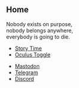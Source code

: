 <script src="/assets/js/hash-redirect.js"></script>

<h2>Home</h2>
<p>Nobody exists on purpose,<br>nobody belongs anywhere,<br>everybody is going to die.</p>
<div id="projects" class="holder center">
	<nav>
		<ul class="navbar">
			<li class="navbar"><a href="/stwl">Story Time</a></li>
			<li class="navbar"><a href="/ovrtoggle">Oculus Toggle</a></li>
		</ul>
	</nav>
</div>
<div id="contact" class="holder center">
	<nav>
		<ul class="navbar">
			<li class="navbar"><a href="/contact#mastodon">Mastodon</a></li>
			<li class="navbar"><a href="/contact#telegram">Telegram</a></li>
			<li class="navbar"><a href="/contact#discord">Discord</a></li>
		</ul>
	</nav>
</div>
<iframe id="tootembed" src="" class="mastodon-embed" style="max-width: 0; border: 0" width="400" allowfullscreen="allowfullscreen"></iframe>
<iframe id="musicembed" allow="autoplay; encrypted-media" style="max-width:100%;height:0px;width:0px;border: 0px" allowfullscreen="true"></iframe>
<script src="https://www.gstatic.com/firebasejs/5.1.0/firebase-app.js"></script>
<script src="https://www.gstatic.com/firebasejs/5.1.0/firebase-database.js"></script>
<script src="/assets/js/home.js"></script>
<script src="https://mas.to/embed.js" async="async"></script>
